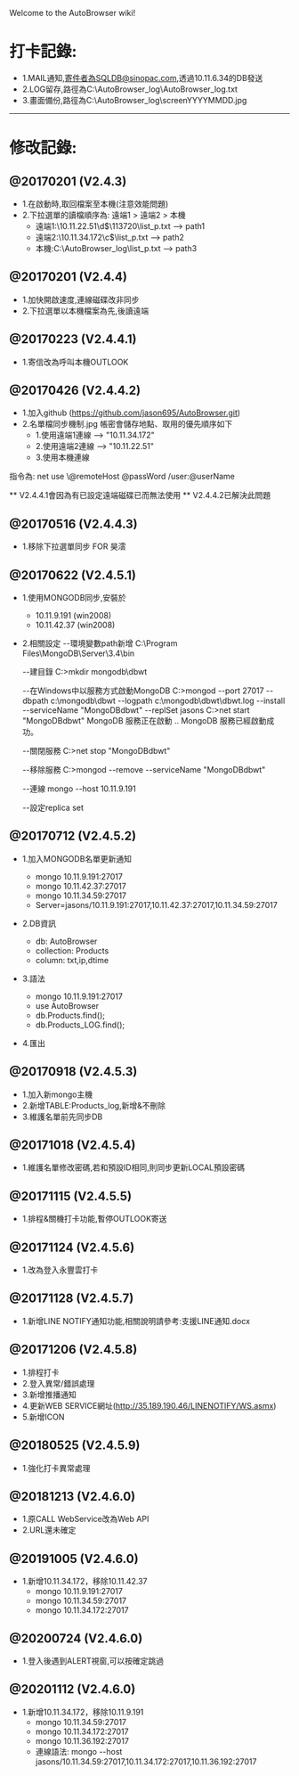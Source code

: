 Welcome to the AutoBrowser wiki!
# 打卡記錄:
* 1.MAIL通知,寄件者為SQLDB@sinopac.com,透過10.11.6.34的DB發送
* 2.LOG留存,路徑為C:\AutoBrowser_log\AutoBrowser_log.txt
* 3.畫面備份,路徑為C:\AutoBrowser_log\screenYYYYMMDD.jpg

------------------------------
# 修改記錄:
## @20170201 (V2.4.3)
* 1.在啟動時,取回檔案至本機(注意效能問題)
* 2.下拉選單的讀檔順序為: 遠端1 > 遠端2 > 本機
  * 遠端1:\\10.11.22.51\d$\113720\list_p.txt --> path1
  * 遠端2:\\10.11.34.172\c$\list_p.txt --> path2
  * 本機:C:\\AutoBrowser_log\\list_p.txt --> path3

## @20170201 (V2.4.4)
* 1.加快開啟速度,連線磁碟改非同步
* 2.下拉選單以本機檔案為先,後讀遠端

## @20170223 (V2.4.4.1)
* 1.寄信改為呼叫本機OUTLOOK

## @20170426 (V2.4.4.2)
* 1.加入github (https://github.com/jason695/AutoBrowser.git)
* 2.名單檔同步機制.jpg
帳密會儲存地點、取用的優先順序如下
	* 1.使用遠端1連線 --> "10.11.34.172"
	* 2.使用遠端2連線 --> "10.11.22.51"
	* 3.使用本機連線

指令為:
net use \\@remoteHost @passWord /user:@userName

** V2.4.4.1會因為有已設定遠端磁碟已而無法使用
** V2.4.4.2已解決此問題

## @20170516 (V2.4.4.3)
* 1.移除下拉選單同步 FOR 昊澐

## @20170622 (V2.4.5.1)
* 1.使用MONGODB同步,安裝於
	* 10.11.9.191 (win2008)
	* 10.11.42.37 (win2008)

* 2.相關設定
	--環境變數path新增
	C:\Program Files\MongoDB\Server\3.4\bin

	--建目錄
	C:\>mkdir mongodb\dbwt

	--在Windows中以服務方式啟動MongoDB
	C:\>mongod --port 27017 --dbpath c:\mongodb\dbwt --logpath c:\mongodb\dbwt\dbwt.log --install --serviceName "MongoDBdbwt" --replSet jasons
	C:\>net start "MongoDBdbwt"
	MongoDB 服務正在啟動 ..
	MongoDB 服務已經啟動成功。

	--關閉服務
	C:\>net stop "MongoDBdbwt"

	--移除服務
	C:\>mongod --remove --serviceName "MongoDBdbwt"

	--連線
	mongo --host 10.11.9.191

	--設定replica set

## @20170712 (V2.4.5.2)
* 1.加入MONGODB名單更新通知
	* mongo 10.11.9.191:27017
	* mongo 10.11.42.37:27017
	* mongo 10.11.34.59:27017
	* Server=jasons/10.11.9.191:27017,10.11.42.37:27017,10.11.34.59:27017
* 2.DB資訊
	* db: AutoBrowser
	* collection: Products
	* column: txt,ip,dtime
* 3.語法
	* mongo 10.11.9.191:27017
	* use AutoBrowser
	* db.Products.find();
	* db.Products_LOG.find();

* 4.匯出
	

## @20170918 (V2.4.5.3)
* 1.加入新mongo主機
* 2.新增TABLE:Products_log,新增&不刪除
* 3.維護名單前先同步DB

## @20171018 (V2.4.5.4)
* 1.維護名單修改密碼,若和預設ID相同,則同步更新LOCAL預設密碼

## @20171115 (V2.4.5.5)
* 1.排程&關機打卡功能,暫停OUTLOOK寄送

## @20171124 (V2.4.5.6)
* 1.改為登入永豐雲打卡

## @20171128 (V2.4.5.7)
* 1.新增LINE NOTIFY通知功能,相關說明請參考:支援LINE通知.docx

## @20171206 (V2.4.5.8)
* 1.排程打卡
* 2.登入異常/錯誤處理
* 3.新增推播通知
* 4.更新WEB SERVICE網址(http://35.189.190.46/LINENOTIFY/WS.asmx)
* 5.新增ICON

## @20180525 (V2.4.5.9)
* 1.強化打卡異常處理

## @20181213 (V2.4.6.0)
* 1.原CALL WebService改為Web API
* 2.URL還未確定

## @20191005 (V2.4.6.0)
* 1.新增10.11.34.172，移除10.11.42.37
    * mongo 10.11.9.191:27017
    * mongo 10.11.34.59:27017
    * mongo 10.11.34.172:27017

## @20200724 (V2.4.6.0)
* 1.登入後遇到ALERT視窗,可以按確定跳過

## @20201112 (V2.4.6.0)
* 1.新增10.11.34.172，移除10.11.9.191
    * mongo 10.11.34.59:27017
    * mongo 10.11.34.172:27017
    * mongo 10.11.36.192:27017
    * 連線語法: mongo --host jasons/10.11.34.59:27017,10.11.34.172:27017,10.11.36.192:27017
